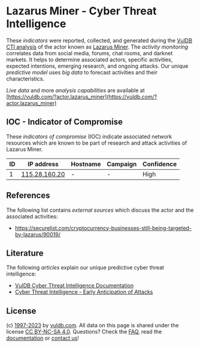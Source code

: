# Lazarus Miner - Cyber Threat Intelligence

These _indicators_ were reported, collected, and generated during the [VulDB CTI analysis](https://vuldb.com/?kb.cti) of the actor known as [Lazarus Miner](https://vuldb.com/?actor.lazarus_miner). The _activity monitoring_ correlates data from social media, forums, chat rooms, and darknet markets. It helps to determine associated actors, specific activities, expected intentions, emerging research, and ongoing attacks. Our unique _predictive model_ uses _big data_ to forecast activities and their characteristics.

_Live data_ and more _analysis capabilities_ are available at [https://vuldb.com/?actor.lazarus_miner](https://vuldb.com/?actor.lazarus_miner)

## IOC - Indicator of Compromise

These _indicators of compromise_ (IOC) indicate associated network resources which are known to be part of research and attack activities of Lazarus Miner.

ID | IP address | Hostname | Campaign | Confidence
-- | ---------- | -------- | -------- | ----------
1 | [115.28.160.20](https://vuldb.com/?ip.115.28.160.20) | - | - | High

## References

The following list contains _external sources_ which discuss the actor and the associated activities:

* https://securelist.com/cryptocurrency-businesses-still-being-targeted-by-lazarus/90019/

## Literature

The following _articles_ explain our unique predictive cyber threat intelligence:

* [VulDB Cyber Threat Intelligence Documentation](https://vuldb.com/?kb.cti)
* [Cyber Threat Intelligence - Early Anticipation of Attacks](https://www.scip.ch/en/?labs.20201022)

## License

(c) [1997-2023](https://vuldb.com/?kb.changelog) by [vuldb.com](https://vuldb.com/?kb.about). All data on this page is shared under the license [CC BY-NC-SA 4.0](https://creativecommons.org/licenses/by-nc-sa/4.0/). Questions? Check the [FAQ](https://vuldb.com/?kb.faq), read the [documentation](https://vuldb.com/?kb) or [contact us](https://vuldb.com/?contact)!
